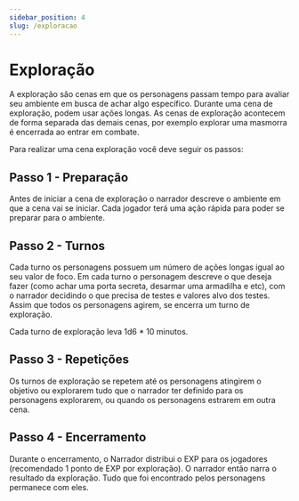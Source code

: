 ```yaml
---
sidebar_position: 4
slug: /exploracao
---
```


# Exploração
A exploração são cenas em que os personagens passam tempo para avaliar seu ambiente em busca de achar algo específico. Durante uma cena de exploração, podem usar ações longas. As cenas de exploração acontecem de forma separada das demais cenas, por exemplo explorar uma masmorra é encerrada ao entrar em combate. 

Para realizar uma cena exploração você deve seguir os passos:


## Passo 1 - Preparação
Antes de iniciar a cena de exploração o narrador descreve o ambiente em que a cena vai se iniciar. Cada jogador terá uma ação rápida para poder se preparar para o ambiente.

## Passo 2 - Turnos
Cada turno os personagens possuem um número de ações longas igual ao seu valor de foco. Em cada turno o personagem descreve o que deseja fazer (como achar uma porta secreta, desarmar uma armadilha e etc), com o narrador decidindo o que precisa de testes e valores alvo dos testes. Assim que todos os personagens agirem, se encerra um turno de exploração. 

Cada turno de exploração leva 1d6 * 10 minutos.

## Passo 3 - Repetições
Os turnos de exploração se repetem até os personagens atingirem o objetivo ou explorarem tudo que o narrador ter definido para os personagens explorarem, ou quando os personagens estrarem em outra cena.

## Passo 4 - Encerramento
Durante o encerramento, o Narrador distribui o EXP para os jogadores (recomendado 1 ponto de EXP por exploração). O narrador então narra o resultado da exploração. Tudo que foi encontrado pelos personagens permanece com eles.  